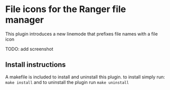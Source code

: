 # File icons for the Ranger file manager

This plugin introduces a new linemode that prefixes file names with a file icon

TODO: add screenshot

## Install instructions
A makefile is included to install and uninstall this plugin. to install simply run:
`make install` and to uninstall the plugin run `make uninstall`
